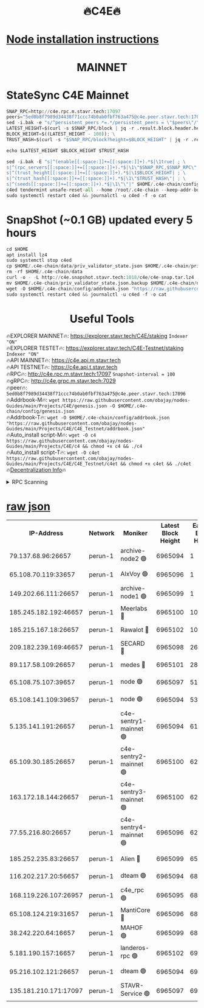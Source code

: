 <h1 align="center"> 🔥C4E🔥</h1>

[Node installation instructions](https://github.com/obajay/nodes-Guides/tree/main/Projects/C4E)
=

<h1 align="center"> MAINNET</h1>

# StateSync C4E Mainnet
```python
SNAP_RPC=http://c4e.rpc.m.stavr.tech:17097
peers="5ed0b8f7989d34438f71ccc74b0ab0fbf763a475@c4e.peer.stavr.tech:17096"
sed -i.bak -e "s/^persistent_peers *=.*/persistent_peers = \"$peers\"/" $HOME/.c4e-chain/config/config.toml
LATEST_HEIGHT=$(curl -s $SNAP_RPC/block | jq -r .result.block.header.height); \
BLOCK_HEIGHT=$((LATEST_HEIGHT - 100)); \
TRUST_HASH=$(curl -s "$SNAP_RPC/block?height=$BLOCK_HEIGHT" | jq -r .result.block_id.hash)

echo $LATEST_HEIGHT $BLOCK_HEIGHT $TRUST_HASH

sed -i.bak -E "s|^(enable[[:space:]]+=[[:space:]]+).*$|\1true| ; \
s|^(rpc_servers[[:space:]]+=[[:space:]]+).*$|\1\"$SNAP_RPC,$SNAP_RPC\"| ; \
s|^(trust_height[[:space:]]+=[[:space:]]+).*$|\1$BLOCK_HEIGHT| ; \
s|^(trust_hash[[:space:]]+=[[:space:]]+).*$|\1\"$TRUST_HASH\"| ; \
s|^(seeds[[:space:]]+=[[:space:]]+).*$|\1\"\"|" $HOME/.c4e-chain/config/config.toml
c4ed tendermint unsafe-reset-all --home /root/.c4e-chain --keep-addr-book
sudo systemctl restart c4ed && journalctl -u c4ed -f -o cat
```
# SnapShot (~0.1 GB) updated every 5 hours
```python
cd $HOME
apt install lz4
sudo systemctl stop c4ed
cp $HOME/.c4e-chain/data/priv_validator_state.json $HOME/.c4e-chain/priv_validator_state.json.backup
rm -rf $HOME/.c4e-chain/data
curl -o - -L http://c4e.snapshot.stavr.tech:1018/c4e/c4e-snap.tar.lz4 | lz4 -c -d - | tar -x -C $HOME/.c4e-chain --strip-components 2
mv $HOME/.c4e-chain/priv_validator_state.json.backup $HOME/.c4e-chain/data/priv_validator_state.json
wget -O $HOME/.c4e-chain/config/addrbook.json "https://raw.githubusercontent.com/obajay/nodes-Guides/main/Projects/C4E/addrbook.json"
sudo systemctl restart c4ed && journalctl -u c4ed -f -o cat
```
 <h1 align="center"> Useful Tools</h1>

🔥EXPLORER MAINNET🔥:  https://explorer.stavr.tech/C4E/staking            `Indexer "ON"` \
🔥EXPLORER TESTET🔥:   https://explorer.stavr.tech/C4E-Testnet/staking     `Indexer "ON"` \
🔥API MAINNET🔥:       https://c4e.api.m.stavr.tech \
🔥API TESTNET🔥:       https://c4e.api.t.stavr.tech \
🔥RPC🔥:               http://c4e.rpc.m.stavr.tech:17097                  `Snapshot-interval = 100` \
🔥gRPC🔥:              http://c4e.grpc.m.stavr.tech:7029 \
🔥peer🔥:              `5ed0b8f7989d34438f71ccc74b0ab0fbf763a475@c4e.peer.stavr.tech:17096` \
🔥Addrbook-M🔥:    ```wget https://raw.githubusercontent.com/obajay/nodes-Guides/main/Projects/C4E/genesis.json -O $HOME/.c4e-chain/config/genesis.json``` \
🔥Addrbook-T🔥:    ```wget -O $HOME/.c4e-chain/config/addrbook.json "https://raw.githubusercontent.com/obajay/nodes-Guides/main/Projects/C4E/C4E_Testnet/addrbook.json"``` \
🔥Auto_install script-M🔥: ```wget -O c4 https://raw.githubusercontent.com/obajay/nodes-Guides/main/Projects/C4E/c4 && chmod +x c4 && ./c4``` \
🔥Auto_install script-T🔥: ```wget -O c4et https://raw.githubusercontent.com/obajay/nodes-Guides/main/Projects/C4E/C4E_Testnet/c4et && chmod +x c4et && ./c4et``` \
🔥[Decentralization Info](https://github.com/obajay/StateSync-snapshots/tree/main/Projects/C4E/Decentralization)🔥




<details>
<summary>RPC Scanning</summary>

<h2 align="center"> We scan nodes in real time every 4 hours. And we provide the final result of RPC endpoints.
We cannot influence the operation of these nodes in any way. </h2>


```python
If Voting Power is higher than 0 --> then the Node is a validator of the network and may be subject to attack and be a potential threat to the chain.
```
```python
We marked such validators with a red symbol
```

</details>

[raw json](https://rpc-check.c4e.stavr.tech/c4e/rpc-c4e-result.json)
=



<table><tr><th>IP-Address</th><th>Network</th><th>Moniker</th><th>Latest Block Height</th><th>Earliest Block Height</th><th>Catching Up</th><th>Tx Index</th><th>Voting Power</th><th>Scan Time</th></tr><tr><td>79.137.68.96:26657</td><td>perun-1</td><td>archive-node2 🟢</td><td>6965094</td><td>1</td><td>False</td><td>on</td><td>0</td><td>2024-01-31T01:47:16.338408508UTC</td></tr><tr><td>65.108.70.119:33657</td><td>perun-1</td><td>AlxVoy 🟢</td><td>6965096</td><td>1</td><td>False</td><td>on</td><td>0</td><td>2024-01-31T01:47:30.383381612UTC</td></tr><tr><td>149.202.66.111:26657</td><td>perun-1</td><td>archive-node1 🟢</td><td>6965099</td><td>1</td><td>False</td><td>on</td><td>0</td><td>2024-01-31T01:47:46.388578972UTC</td></tr><tr><td>185.245.182.192:46657</td><td>perun-1</td><td>Meerlabs 🔴</td><td>6965100</td><td>1051501</td><td>False</td><td>on</td><td>527310</td><td>2024-01-31T01:47:53.582913461UTC</td></tr><tr><td>185.215.167.18:26657</td><td>perun-1</td><td>Rawalot 🔴</td><td>6965102</td><td>1090501</td><td>False</td><td>on</td><td>701423</td><td>2024-01-31T01:48:05.494820258UTC</td></tr><tr><td>209.182.239.169:46657</td><td>perun-1</td><td>SECARD 🔴</td><td>6965098</td><td>2616101</td><td>False</td><td>off</td><td>1136703</td><td>2024-01-31T01:47:41.550320771UTC</td></tr><tr><td>89.117.58.109:26657</td><td>perun-1</td><td>medes 🔴</td><td>6965101</td><td>2826001</td><td>False</td><td>off</td><td>1484927</td><td>2024-01-31T01:48:00.737205026UTC</td></tr><tr><td>65.108.75.107:39657</td><td>perun-1</td><td>node 🟢</td><td>6965097</td><td>5198801</td><td>False</td><td>on</td><td>0</td><td>2024-01-31T01:47:32.755749612UTC</td></tr><tr><td>65.108.141.109:39657</td><td>perun-1</td><td>node 🟢</td><td>6965094</td><td>5303301</td><td>False</td><td>on</td><td>0</td><td>2024-01-31T01:47:18.804245965UTC</td></tr><tr><td>5.135.141.191:26657</td><td>perun-1</td><td>c4e-sentry1-mainnet 🟢</td><td>6965094</td><td>6198001</td><td>False</td><td>on</td><td>0</td><td>2024-01-31T01:47:15.440755346UTC</td></tr><tr><td>65.109.30.185:26657</td><td>perun-1</td><td>c4e-sentry2-mainnet 🟢</td><td>6965100</td><td>6238301</td><td>False</td><td>on</td><td>0</td><td>2024-01-31T01:47:53.264597887UTC</td></tr><tr><td>163.172.18.144:26657</td><td>perun-1</td><td>c4e-sentry3-mainnet 🟢</td><td>6965100</td><td>6239001</td><td>False</td><td>on</td><td>0</td><td>2024-01-31T01:47:54.205670140UTC</td></tr><tr><td>77.55.216.80:26657</td><td>perun-1</td><td>c4e-sentry4-mainnet 🟢</td><td>6965096</td><td>6241001</td><td>False</td><td>on</td><td>0</td><td>2024-01-31T01:47:30.016852524UTC</td></tr><tr><td>185.252.235.83:26657</td><td>perun-1</td><td>Alien 🔴</td><td>6965099</td><td>6502501</td><td>False</td><td>on</td><td>1136703</td><td>2024-01-31T01:47:46.734439794UTC</td></tr><tr><td>116.202.217.20:56657</td><td>perun-1</td><td>dteam 🟢</td><td>6965094</td><td>6800901</td><td>False</td><td>on</td><td>0</td><td>2024-01-31T01:47:15.674995140UTC</td></tr><tr><td>168.119.226.107:26957</td><td>perun-1</td><td>c4e_rpc 🟢</td><td>6965095</td><td>6865095</td><td>False</td><td>on</td><td>0</td><td>2024-01-31T01:47:23.171572838UTC</td></tr><tr><td>65.108.124.219:31657</td><td>perun-1</td><td>MantiCore 🔴</td><td>6965096</td><td>6865096</td><td>False</td><td>off</td><td>193334</td><td>2024-01-31T01:47:29.646323428UTC</td></tr><tr><td>38.242.220.64:16657</td><td>perun-1</td><td>MAHOF 🟢</td><td>6965099</td><td>6885501</td><td>False</td><td>on</td><td>0</td><td>2024-01-31T01:47:44.013910254UTC</td></tr><tr><td>5.181.190.157:16657</td><td>perun-1</td><td>landeros-rpc 🟢</td><td>6965102</td><td>6951001</td><td>False</td><td>on</td><td>0</td><td>2024-01-31T01:48:05.170203612UTC</td></tr><tr><td>95.216.102.121:26657</td><td>perun-1</td><td>dteam 🟢</td><td>6965094</td><td>6958001</td><td>False</td><td>on</td><td>0</td><td>2024-01-31T01:47:16.004126191UTC</td></tr><tr><td>135.181.210.171:17097</td><td>perun-1</td><td>STAVR-Service 🟢</td><td>6965097</td><td>6962001</td><td>False</td><td>on</td><td>0</td><td>2024-01-31T01:47:33.077838621UTC</td></tr></table>
